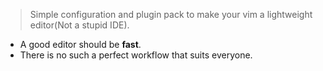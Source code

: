 > Simple configuration and plugin pack to make your vim a lightweight editor(Not a stupid IDE).

- A good editor should be **fast**.
- There is no such a perfect workflow that suits everyone.
